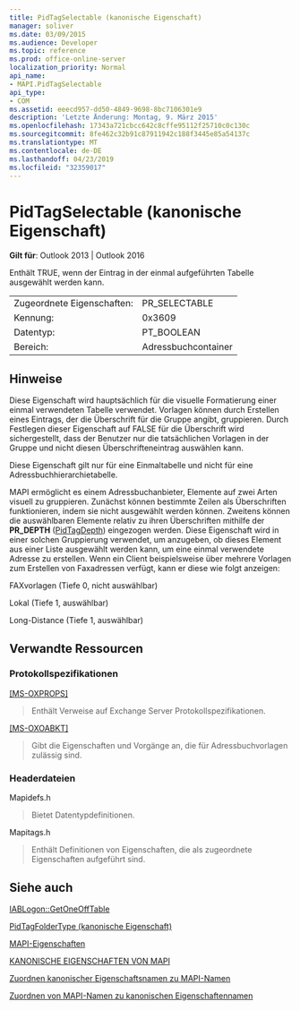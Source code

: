 ```yaml
---
title: PidTagSelectable (kanonische Eigenschaft)
manager: soliver
ms.date: 03/09/2015
ms.audience: Developer
ms.topic: reference
ms.prod: office-online-server
localization_priority: Normal
api_name:
- MAPI.PidTagSelectable
api_type:
- COM
ms.assetid: eeecd957-dd50-4849-9698-8bc7106301e9
description: 'Letzte Änderung: Montag, 9. März 2015'
ms.openlocfilehash: 17343a721cbcc642c8cffe95112f25710c0c130c
ms.sourcegitcommit: 8fe462c32b91c87911942c188f3445e85a54137c
ms.translationtype: MT
ms.contentlocale: de-DE
ms.lasthandoff: 04/23/2019
ms.locfileid: "32359017"
---
```

# <a name="pidtagselectable-canonical-property"></a>PidTagSelectable (kanonische Eigenschaft)

  
  
**Gilt für**: Outlook 2013 | Outlook 2016 
  
Enthält TRUE, wenn der Eintrag in der einmal aufgeführten Tabelle ausgewählt werden kann. 
  
|||
|:-----|:-----|
|Zugeordnete Eigenschaften:  <br/> |PR_SELECTABLE  <br/> |
|Kennung:  <br/> |0x3609  <br/> |
|Datentyp:  <br/> |PT_BOOLEAN  <br/> |
|Bereich:  <br/> |Adressbuchcontainer  <br/> |
   
## <a name="remarks"></a>Hinweise

Diese Eigenschaft wird hauptsächlich für die visuelle Formatierung einer einmal verwendeten Tabelle verwendet. Vorlagen können durch Erstellen eines Eintrags, der die Überschrift für die Gruppe angibt, gruppieren. Durch Festlegen dieser Eigenschaft auf FALSE für die Überschrift wird sichergestellt, dass der Benutzer nur die tatsächlichen Vorlagen in der Gruppe und nicht diesen Überschrifteneintrag auswählen kann. 
  
Diese Eigenschaft gilt nur für eine Einmaltabelle und nicht für eine Adressbuchhierarchietabelle. 
  
MAPI ermöglicht es einem Adressbuchanbieter, Elemente auf zwei Arten visuell zu gruppieren. Zunächst können bestimmte Zeilen als Überschriften funktionieren, indem sie nicht ausgewählt werden können. Zweitens können die auswählbaren Elemente relativ zu ihren Überschriften mithilfe der **PR_DEPTH** ([PidTagDepth](pidtagdepth-canonical-property.md)) eingezogen werden. Diese Eigenschaft wird in einer solchen Gruppierung verwendet, um anzugeben, ob dieses Element aus einer Liste ausgewählt werden kann, um eine einmal verwendete Adresse zu erstellen. Wenn ein Client beispielsweise über mehrere Vorlagen zum Erstellen von Faxadressen verfügt, kann er diese wie folgt anzeigen: 
  
FAXvorlagen (Tiefe 0, nicht auswählbar)
  
 Lokal (Tiefe 1, auswählbar) 
  
 Long-Distance (Tiefe 1, auswählbar) 
  
## <a name="related-resources"></a>Verwandte Ressourcen

### <a name="protocol-specifications"></a>Protokollspezifikationen

[[MS-OXPROPS]](https://msdn.microsoft.com/library/f6ab1613-aefe-447d-a49c-18217230b148%28Office.15%29.aspx)
  
> Enthält Verweise auf Exchange Server Protokollspezifikationen.
    
[[MS-OXOABKT]](https://msdn.microsoft.com/library/cd5a3e78-1eeb-4a75-88eb-e82c8c96ff31%28Office.15%29.aspx)
  
> Gibt die Eigenschaften und Vorgänge an, die für Adressbuchvorlagen zulässig sind.
    
### <a name="header-files"></a>Headerdateien

Mapidefs.h
  
> Bietet Datentypdefinitionen.
    
Mapitags.h
  
> Enthält Definitionen von Eigenschaften, die als zugeordnete Eigenschaften aufgeführt sind.
    
## <a name="see-also"></a>Siehe auch



[IABLogon::GetOneOffTable](iablogon-getoneofftable.md)
  
[PidTagFolderType (kanonische Eigenschaft)](pidtagfoldertype-canonical-property.md)


[MAPI-Eigenschaften](mapi-properties.md)
  
[KANONISCHE EIGENSCHAFTEN VON MAPI](mapi-canonical-properties.md)
  
[Zuordnen kanonischer Eigenschaftsnamen zu MAPI-Namen](mapping-canonical-property-names-to-mapi-names.md)
  
[Zuordnen von MAPI-Namen zu kanonischen Eigenschaftennamen](mapping-mapi-names-to-canonical-property-names.md)


